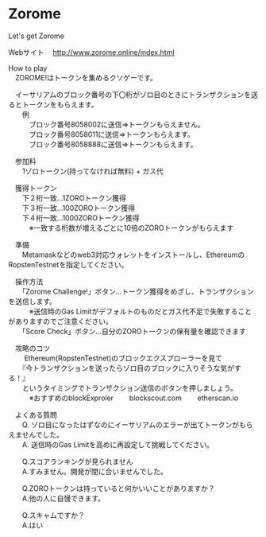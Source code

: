 # Zorome
Let's get Zorome

Webサイト
　http://www.zorome.online/index.html

How to play  
　ZOROME!はトークンを集めるクソゲーです。   
  
　イーサリアムのブロック番号の下〇桁がゾロ目のときにトランザクションを送るとトークンをもらえます。   
　　例  
　　　ブロック番号8058002に送信⇒トークンもらえません。  
　　　ブロック番号8058011に送信⇒トークンもらえます。  
　　　ブロック番号8058888に送信⇒トークンもらえます。  
  
　参加料  
　　1ゾロトークン(持ってなければ無料) + ガス代  
  
　獲得トークン  
　　下２桁一致…1ZOROトークン獲得  
　　下３桁一致…100ZOROトークン獲得  
　　下４桁一致…1000ZOROトークン獲得  
　　　※一致する桁数が増えるごとに10倍のZOROトークンがもらえます  
  
  
　準備  
　　Metamaskなどのweb3対応ウォレットをインストールし、EthereumのRopstenTestnetを指定してください。  
  
　操作方法  
　　「Zorome Challenge!」ボタン…トークン獲得をめざし、トランザクションを送信します。  
　　　※送信時のGas Limitがデフォルトのものだとガス代不足で失敗することがありますのでご注意ください。   
　　「Score Check」ボタン…自分のZOROトークンの保有量を確認できます   
  
  
　攻略のコツ  
　　 Ethereum(RopstenTestnet)のブロックエクスプローラーを見て  
　　『今トランザクションを送ったらゾロ目のブロックに入りそうな気がする！』  
　　というタイミングでトランザクション送信のボタンを押しましょう。  
　　　※おすすめのblockExproler 　　blockscout.com 　　etherscan.io  
  
  
　よくある質問   
　　Q. ゾロ目になったはずなのにイーサリアムのエラーが出てトークンがもらえませんでした。  
　　A. 送信時のGas Limitを高めに再設定して挑戦してください。  
  
　　Q.スコアランキングが見られません   
　　A.すみません。開発が間に合いませんでした。  
  
　　Q.ZOROトークンは持っていると何かいいことがありますか？  
　　A.他の人に自慢できます。  
  
　　Q.スキャムですか？   
　　A.はい
